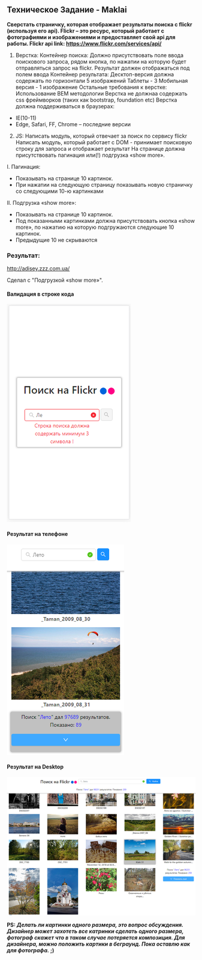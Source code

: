 ## Техническое Задание - Maklai

**Сверстать страничку, которая отображает результаты поиска с flickr (используя его api). 
Flickr – это ресурс, который работает с фотографиями и изображениями и предоставляет свой api для работы. Flickr api link: https://www.flickr.com/services/api/**

1. Верстка:
Контейнер поиска:
Должно присутствовать поле ввода поискового запроса, рядом кнопка, по нажатии на которую будет отправляться запрос на flickr. Результат должен отображаться под полем ввода
Контейнер результата:
Десктоп-версия должна содержать по горизонтали 5 изображений
Таблеты - 3
Мобильная версия - 1 изображение
Остальные требования к верстке:
Использование BEM методологии
Верстка не должнаа содержать css фреймворков (таких как bootstrap, foundation etc)
Верстка должна поддерживаться в браузерах:
-	IE(10-11)
-	Edge, Safari, FF, Chrome – последние версии  

2. JS:
Написать модуль, который отвечает за поиск по сервису flickr
Написать модуль, который работает с DOM - принимает поисковую строку для запроса и отображает результат
На странице должна присутствовать пагинация или(!) подгрузка «show more».

I.	Пагинация:
-	Показывать на странице 10 картинок. 
-	При нажатии на следующую страницу показывать новую страничку со следующими 10-ю картинками

II. Подгрузка «show more»:
-	Показывать на странице 10 картинок. 
-	Под показанными картинками должна присутствовать кнопка «show more», по нажатию на которую подгружаются следующие 10 картинок. 
-	Предыдущие 10 не скрываются

### Результат:

http://adisey.zzz.com.ua/

Сделал с "Подгрузкой «show more»".
 

#### Валидация в строке кода
![Валидация в строке кода](https://raw.githubusercontent.com/Adisey/p905-search-flickr-photo-maklai/master/demo/validation.png)

#### Результат на телефоне

![Результат на телефоне](https://raw.githubusercontent.com/Adisey/p905-search-flickr-photo-maklai/master/demo/phonepreview.png)

#### Результат на Desktop

![Результат на Desktop](https://raw.githubusercontent.com/Adisey/p905-search-flickr-photo-maklai/master/demo/desktoppreview.png)


**PS:  _Делать ли картинки одного размера, это вопрос обсуждения. Дизайнер может захотеть все катринки сделать одного размера, фотограф скажет что в таком случае потеряется композиция. Для дизайнера, можно положить картики в беграунд. Пока оставлю как для фотографа._ ;)** 